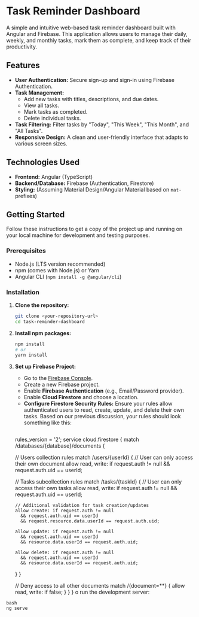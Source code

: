 # Task Reminder Dashboard

A simple and intuitive web-based task reminder dashboard built with Angular and Firebase. This application allows users to manage their daily, weekly, and monthly tasks, mark them as complete, and keep track of their productivity.

## Features

*   **User Authentication:** Secure sign-up and sign-in using Firebase Authentication.
*   **Task Management:**
    *   Add new tasks with titles, descriptions, and due dates.
    *   View all tasks.
    *   Mark tasks as completed.
    *   Delete individual tasks.
*   **Task Filtering:** Filter tasks by "Today", "This Week", "This Month", and "All Tasks".
*   **Responsive Design:** A clean and user-friendly interface that adapts to various screen sizes.

## Technologies Used

*   **Frontend:** Angular (TypeScript)
*   **Backend/Database:** Firebase (Authentication, Firestore)
*   **Styling:** (Assuming Material Design/Angular Material based on `mat-` prefixes)

## Getting Started

Follow these instructions to get a copy of the project up and running on your local machine for development and testing purposes.

### Prerequisites

*   Node.js (LTS version recommended)
*   npm (comes with Node.js) or Yarn
*   Angular CLI (`npm install -g @angular/cli`)

### Installation

1.  **Clone the repository:**
    ```bash
    git clone <your-repository-url>
    cd task-reminder-dashboard
    ```

2.  **Install npm packages:**
    ```bash
    npm install
    # or
    yarn install
    ```

3.  **Set up Firebase Project:**
    *   Go to the [Firebase Console](https://console.firebase.google.com/).
    *   Create a new Firebase project.
    *   Enable **Firebase Authentication** (e.g., Email/Password provider).
    *   Enable **Cloud Firestore** and choose a location.
    *   **Configure Firestore Security Rules:** Ensure your rules allow authenticated users to read, create, update, and delete their own tasks. Based on our previous discussion, your rules should look something like this:
        ```firestore
       rules_version = '2';
         service cloud.firestore {
          match /databases/{database}/documents {
    
    // Users collection rules
    match /users/{userId} {
      // User can only access their own document
      allow read, write: if request.auth != null && request.auth.uid == userId;
      
      // Tasks subcollection rules
      match /tasks/{taskId} {
        // User can only access their own tasks
        allow read, write: if request.auth != null && request.auth.uid == userId;
        
        // Additional validation for task creation/updates
        allow create: if request.auth != null 
          && request.auth.uid == userId
          && request.resource.data.userId == request.auth.uid;
        
        allow update: if request.auth != null 
          && request.auth.uid == userId
          && resource.data.userId == request.auth.uid;
        
        allow delete: if request.auth != null 
          && request.auth.uid == userId
          && resource.data.userId == request.auth.uid;
      }
    }
    
    // Deny access to all other documents
    match /{document=**} {
      allow read, write: if false;
    }
  }
}
        o run the development server:

```
bash
ng serve
```
